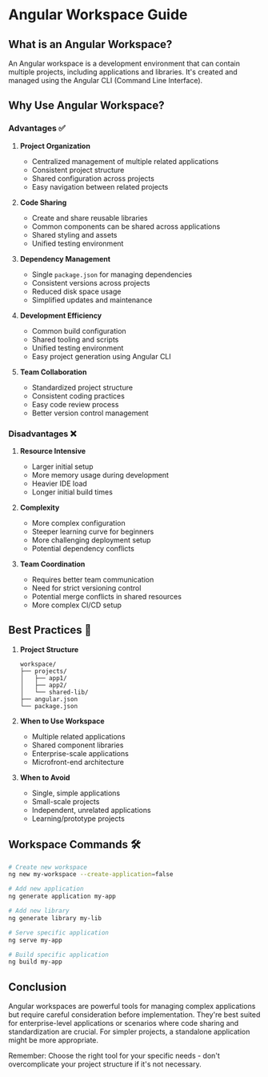# Angular Workspace Guide

## What is an Angular Workspace?
An Angular workspace is a development environment that can contain multiple projects, including applications and libraries. It's created and managed using the Angular CLI (Command Line Interface).

## Why Use Angular Workspace?

### Advantages ✅

1. **Project Organization**
   - Centralized management of multiple related applications
   - Consistent project structure
   - Shared configuration across projects
   - Easy navigation between related projects

2. **Code Sharing**
   - Create and share reusable libraries
   - Common components can be shared across applications
   - Shared styling and assets
   - Unified testing environment

3. **Dependency Management**
   - Single `package.json` for managing dependencies
   - Consistent versions across projects
   - Reduced disk space usage
   - Simplified updates and maintenance

4. **Development Efficiency**
   - Common build configuration
   - Shared tooling and scripts
   - Unified testing environment
   - Easy project generation using Angular CLI

5. **Team Collaboration**
   - Standardized project structure
   - Consistent coding practices
   - Easy code review process
   - Better version control management

### Disadvantages ❌

1. **Resource Intensive**
   - Larger initial setup
   - More memory usage during development
   - Heavier IDE load
   - Longer initial build times

2. **Complexity**
   - More complex configuration
   - Steeper learning curve for beginners
   - More challenging deployment setup
   - Potential dependency conflicts

3. **Team Coordination**
   - Requires better team communication
   - Need for strict versioning control
   - Potential merge conflicts in shared resources
   - More complex CI/CD setup

## Best Practices 🎯

1. **Project Structure**
   ```
   workspace/
   ├── projects/
   │   ├── app1/
   │   ├── app2/
   │   └── shared-lib/
   ├── angular.json
   └── package.json
   ```

2. **When to Use Workspace**
   - Multiple related applications
   - Shared component libraries
   - Enterprise-scale applications
   - Microfront-end architecture

3. **When to Avoid**
   - Single, simple applications
   - Small-scale projects
   - Independent, unrelated applications
   - Learning/prototype projects

## Workspace Commands 🛠️

```bash
# Create new workspace
ng new my-workspace --create-application=false

# Add new application
ng generate application my-app

# Add new library
ng generate library my-lib

# Serve specific application
ng serve my-app

# Build specific application
ng build my-app
```

## Conclusion

Angular workspaces are powerful tools for managing complex applications but require careful consideration before implementation. They're best suited for enterprise-level applications or scenarios where code sharing and standardization are crucial. For simpler projects, a standalone application might be more appropriate.

Remember: Choose the right tool for your specific needs - don't overcomplicate your project structure if it's not necessary.
